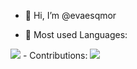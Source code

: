 - 👋 Hi, I’m @evaesqmor
<!--- - 👀 I’m interested in ...
- 🌱 I’m currently learning ...
- 💞️ I’m looking to collaborate on ...
- 📫 How to reach me ... --->
- 👀 Most used Languages: 
<img src="https://github-readme-stats.vercel.app/api/top-langs?username=zluvsand&layout=compact&theme=cobalt"/>
- Contributions:

<img src="https://github-readme-stats.vercel.app/api?username=evaesqmor&theme=dark&show_icons=true&count_private=true&theme=cobalt"/>
<!---
evaesqmor/evaesqmor is a ✨ special ✨ repository because its `README.md` (this file) appears on your GitHub profile.
You can click the Preview link to take a look at your changes.
--->
